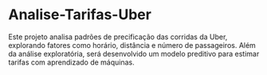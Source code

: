 # Analise-Tarifas-Uber
Este projeto analisa padrões de precificação das corridas da Uber, explorando fatores como horário, distância e número de passageiros. Além da análise exploratória, será desenvolvido um modelo preditivo para estimar tarifas com aprendizado de máquinas.
